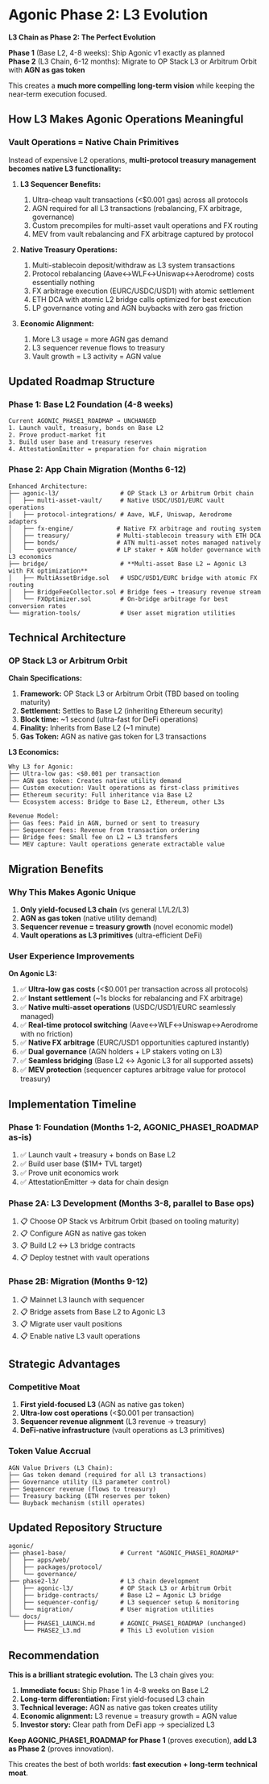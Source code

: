 # Agonic Phase 2: L3 Evolution

**L3 Chain as Phase 2: The Perfect Evolution**

**Phase 1** (Base L2, 4-8 weeks): Ship Agonic v1 exactly as planned  
**Phase 2** (L3 Chain, 6-12 months): Migrate to OP Stack L3 or Arbitrum Orbit with **AGN as gas token**

This creates a **much more compelling long-term vision** while keeping the near-term execution focused.

## How L3 Makes Agonic Operations Meaningful

### **Vault Operations = Native Chain Primitives**

Instead of expensive L2 operations, **multi-protocol treasury management becomes native L3 functionality:**

1. **L3 Sequencer Benefits:**
   1. Ultra-cheap vault transactions (<$0.001 gas) across all protocols
   2. AGN required for all L3 transactions (rebalancing, FX arbitrage, governance)
   3. Custom precompiles for multi-asset vault operations and FX routing
   4. MEV from vault rebalancing and FX arbitrage captured by protocol

2. **Native Treasury Operations:**
   1. Multi-stablecoin deposit/withdraw as L3 system transactions
   2. Protocol rebalancing (Aave↔WLF↔Uniswap↔Aerodrome) costs essentially nothing
   3. FX arbitrage execution (EURC/USDC/USD1) with atomic settlement
   4. ETH DCA with atomic L2 bridge calls optimized for best execution
   5. LP governance voting and AGN buybacks with zero gas friction

3. **Economic Alignment:**
   1. More L3 usage = more AGN gas demand
   2. L3 sequencer revenue flows to treasury
   3. Vault growth = L3 activity = AGN value

## Updated Roadmap Structure

### **Phase 1: Base L2 Foundation** (4-8 weeks)
```
Current AGONIC_PHASE1_ROADMAP → UNCHANGED
1. Launch vault, treasury, bonds on Base L2
2. Prove product-market fit
3. Build user base and treasury reserves
4. AttestationEmitter = preparation for chain migration
```

### **Phase 2: App Chain Migration** (Months 6-12)
```
Enhanced Architecture:
├── agonic-l3/                 # OP Stack L3 or Arbitrum Orbit chain
│   ├── multi-asset-vault/     # Native USDC/USD1/EURC vault operations
│   ├── protocol-integrations/ # Aave, WLF, Uniswap, Aerodrome adapters
│   ├── fx-engine/            # Native FX arbitrage and routing system
│   ├── treasury/             # Multi-stablecoin treasury with ETH DCA  
│   ├── bonds/                # ATN multi-asset notes managed natively
│   └── governance/           # LP staker + AGN holder governance with L3 economics
├── bridge/                    # **Multi-asset Base L2 ↔ Agonic L3 with FX optimization**
│   ├── MultiAssetBridge.sol   # USDC/USD1/EURC bridge with atomic FX routing
│   ├── BridgeFeeCollector.sol # Bridge fees → treasury revenue stream
│   └── FXOptimizer.sol        # On-bridge arbitrage for best conversion rates
└── migration-tools/           # User asset migration utilities
```

## Technical Architecture

### **OP Stack L3 or Arbitrum Orbit**

**Chain Specifications:**
1. **Framework:** OP Stack L3 or Arbitrum Orbit (TBD based on tooling maturity)
2. **Settlement:** Settles to Base L2 (inheriting Ethereum security)  
3. **Block time:** ~1 second (ultra-fast for DeFi operations)
4. **Finality:** Inherits from Base L2 (~1 minute) 
5. **Gas Token:** AGN as native gas token for L3 transactions

**L3 Economics:**
```
Why L3 for Agonic:
├── Ultra-low gas: <$0.001 per transaction
├── AGN gas token: Creates native utility demand
├── Custom execution: Vault operations as first-class primitives  
├── Ethereum security: Full inheritance via Base L2
└── Ecosystem access: Bridge to Base L2, Ethereum, other L3s

Revenue Model:
├── Gas fees: Paid in AGN, burned or sent to treasury
├── Sequencer fees: Revenue from transaction ordering
├── Bridge fees: Small fee on L2 ↔ L3 transfers
└── MEV capture: Vault operations generate extractable value
```

## Migration Benefits

### **Why This Makes Agonic Unique**

1. **Only yield-focused L3 chain** (vs general L1/L2/L3)
2. **AGN as gas token** (native utility demand)
3. **Sequencer revenue = treasury growth** (novel economic model)  
4. **Vault operations as L3 primitives** (ultra-efficient DeFi)

### **User Experience Improvements**

**On Agonic L3:**
1. ✅ **Ultra-low gas costs** (<$0.001 per transaction across all protocols)
2. ✅ **Instant settlement** (~1s blocks for rebalancing and FX arbitrage)
3. ✅ **Native multi-asset operations** (USDC/USD1/EURC seamlessly managed)
4. ✅ **Real-time protocol switching** (Aave↔WLF↔Uniswap↔Aerodrome with no friction)
5. ✅ **Native FX arbitrage** (EURC/USD1 opportunities captured instantly)
6. ✅ **Dual governance** (AGN holders + LP stakers voting on L3)
7. ✅ **Seamless bridging** (Base L2 ↔ Agonic L3 for all supported assets)
8. ✅ **MEV protection** (sequencer captures arbitrage value for protocol treasury)

## Implementation Timeline

### **Phase 1: Foundation** (Months 1-2, AGONIC_PHASE1_ROADMAP as-is)
1. ✅ Launch vault + treasury + bonds on Base L2
2. ✅ Build user base ($1M+ TVL target)
3. ✅ Prove unit economics work
4. ✅ AttestationEmitter → data for chain design

### **Phase 2A: L3 Development** (Months 3-8, parallel to Base ops)
1. 📋 Choose OP Stack vs Arbitrum Orbit (based on tooling maturity)
2. 📋 Configure AGN as native gas token  
3. 📋 Build L2 ↔ L3 bridge contracts
4. 📋 Deploy testnet with vault operations

### **Phase 2B: Migration** (Months 9-12)
1. 📋 Mainnet L3 launch with sequencer
2. 📋 Bridge assets from Base L2 to Agonic L3  
3. 📋 Migrate user vault positions
4. 📋 Enable native L3 vault operations

## Strategic Advantages

### **Competitive Moat**
1. **First yield-focused L3** (AGN as native gas token)
2. **Ultra-low cost operations** (<$0.001 per transaction)  
3. **Sequencer revenue alignment** (L3 revenue → treasury)
4. **DeFi-native infrastructure** (vault operations as L3 primitives)

### **Token Value Accrual**
```
AGN Value Drivers (L3 Chain):
├── Gas token demand (required for all L3 transactions)
├── Governance utility (L3 parameter control)  
├── Sequencer revenue (flows to treasury)
├── Treasury backing (ETH reserves per token)
└── Buyback mechanism (still operates)
```

## Updated Repository Structure

```
agonic/
├── phase1-base/               # Current "AGONIC_PHASE1_ROADMAP"
│   ├── apps/web/
│   ├── packages/protocol/
│   └── governance/
├── phase2-l3/                 # L3 chain development
│   ├── agonic-l3/             # OP Stack L3 or Arbitrum Orbit
│   ├── bridge-contracts/      # Base L2 ↔ Agonic L3 bridge
│   ├── sequencer-config/      # L3 sequencer setup & monitoring
│   └── migration/             # User migration utilities
└── docs/
    ├── PHASE1_LAUNCH.md       # AGONIC_PHASE1_ROADMAP (unchanged)
    └── PHASE2_L3.md           # This L3 evolution vision
```

## Recommendation

**This is a brilliant strategic evolution.** The L3 chain gives you:

1. **Immediate focus:** Ship Phase 1 in 4-8 weeks on Base L2
2. **Long-term differentiation:** First yield-focused L3 chain  
3. **Technical leverage:** AGN as native gas token creates utility
4. **Economic alignment:** L3 revenue = treasury growth = AGN value
5. **Investor story:** Clear path from DeFi app → specialized L3

**Keep AGONIC_PHASE1_ROADMAP for Phase 1** (proves execution), **add L3 as Phase 2** (proves innovation).

This creates the best of both worlds: **fast execution + long-term technical moat**.

